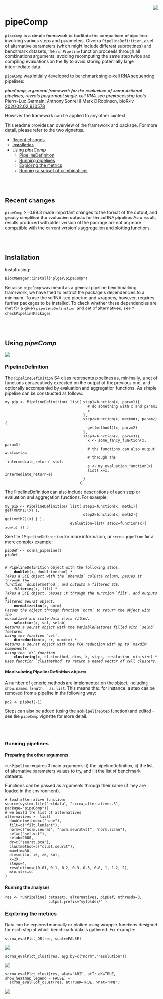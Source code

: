 <img align="right" style="margin-left: 20px;" src="sticker.png"/>

# pipeComp

`pipeComp` is a simple framework to facilitate the comparison of pipelines involving various steps and parameters. Given a `PipelineDefinition`, a set of alternative parameters (which might include different subroutines) and benchmark datasets, the `runPipeline` function proceeds through all combinations arguments, avoiding recomputing the same step twice and compiling evaluations on the fly to avoid storing potentially large intermediate data.

`pipeComp` was initially developed to benchmark single-cell RNA sequencing pipelines:

_pipeComp, a general framework for the evaluation of computational pipelines, reveals performant single-cell RNA-seq preprocessing tools_<br/>
Pierre-Luc Germain, Anthony Sonrel & Mark D Robinson, 
bioRxiv [2020.02.02.930578](https://doi.org/10.1101/2020.02.02.930578)

However the framework can be applied to any other context.

This readme provides an overview of the framework and package. For more detail, please refer to the two vignettes.

* [Recent changes](#recent-changes)
* [Installation](#installation)
* [Using _pipeComp_](#using-pipecomp)
  * [PipelineDefinition](#pipelinedefinition)
  * [Running pipelines](#running-pipelines)
  * [Exploring the metrics](#exploring-the-metrics)
  * [Running a subset of combinations](#running-only-a-subset-of-the-combinations)

<br/><br/>

## Recent changes

`pipeComp` >=0.99.3 made important changes to the format of the output, and greatly simplified the evaluation outputs for the scRNA pipeline. 
As a result, results produced with older version of the package are not anymore compatible with the current version's aggregation and plotting functions.

<br/><br/>

## Installation

Install using:

```{r}
BiocManager::install("plger/pipeComp")
```

Because `pipeComp` was meant as a general pipeline benchmarking framework, we have tried to restrict the package's dependencies to a minimum. 
To use the scRNA-seq pipeline and wrappers, however, requires further packages to be installed. To check whether these dependencies are met for a given `pipelineDefinition` and set of alternatives, see `?checkPipelinePackages`.

<br/><br/>

## Using _pipeComp_

<img src="inst/docs/pipeComp_scheme.png"/>

### PipelineDefinition

The `PipelineDefinition` S4 class represents pipelines as, minimally, a set of functions consecutively executed on the output of the previous one, and optionally accompanied by evaluation and aggregation functions. As simple pipeline can be constructed as follows:

```{r}
my_pip <- PipelineDefinition( list( step1=function(x, param1){
                                      # do something with x and param1
                                      x
                                    },
                                    step2=function(x, method1, param2){
                                      get(method1)(x, param2)
                                    },
                                    step3=function(x, param3){
                                      x <- some_fancy_function(x, param3)
                                      # the functions can also output evaluation
                                      # through the `intermediate_return` slot:
                                      e <- my_evaluation_function(x)
                                      list( x=x, intermediate_return=e)
                                    }
                                  ))
```

The PipelineDefinition can also include descriptions of each step or evaluation and aggregation functions. For example:
```{r}
my_pip <- PipelineDefinition( list( step1=function(x, meth1){ get(meth1)(x) },
                                    step2=function(x, meth2){ get(meth2)(x) } ),
                              evaluation=list( step2=function(x){ sum(x) }) )
```


See the `?PipelineDefinition` for more information, or `scrna_pipeline` for a more complex example:

```{r}
pipDef <- scrna_pipeline()
pipDef
```
<pre><code>
A PipelineDefinition object with the following steps:
  - <b>doublet</b>(x, doubletmethod) *
<i>Takes a SCE object with the `phenoid` colData column, passes it through the </i>
<i>function `doubletmethod`, and outputs a filtered SCE.</i>
  - <b>filtering</b>(x, filt) *
<i>Takes a SCE object, passes it through the function `filt`, and outputs a </i>
<i>filtered Seurat object.</i>
  - <b>normalization</b>(x, norm)
<i>Passes the object through function `norm` to return the object with the </i>
<i>normalized and scale data slots filled.</i>
  - <b>selection</b>(x, sel, selnb)
<i>Returns a seurat object with the VariableFeatures filled with `selnb` features </i>
<i>using the function `sel`.</i>
  - <b>dimreduction</b>(x, dr, maxdim) *
<i>Returns a seurat object with the PCA reduction with up to `maxdim` components </i>
<i>using the `dr` function.</i>
  - <b>clustering</b>(x, clustmethod, dims, k, steps, resolution, min.size) *
<i>Uses function `clustmethod` to return a named vector of cell clusters.</i>
</code></pre>

#### Manipulating PipelineDefinition objects

A number of generic methods are implemented on the object, including `show`, `names`, `length`, `[`, `as.list`. This means that, for instance, a step can be removed from a pipeline in the following way:

```{r}
pd2 <- pipDef[-1]
```

Steps can also be added (using the `addPipelineStep` function) and edited - see the `pipeComp` vignette for more detail.

<br/><br/>

### Running pipelines

#### Preparing the other arguments

`runPipeline` requires 3 main arguments: i) the pipelineDefinition, ii) the list of alternative parameters values to try, and iii) the list of benchmark datasets.

Functions can be passed as arguments through their name (if they are loaded in the environment).

```{r}
# load alternative functions
source(system.file("extdata", "scrna_alternatives.R", package="pipeComp"))
# we build the list of alternatives
alternatives <- list(
  doubletmethod=c("none"),
  filt=c("filt.lenient"),
  norm=c("norm.seurat", "norm.seuratvst", "norm.scran"),
  sel=c("sel.vst"),
  selnb=2000,
  dr=c("seurat.pca"),
  clustmethod=c("clust.seurat"),
  maxdim=30,
  dims=c(10, 15, 20, 30),
  k=20,
  steps=4,
  resolution=c(0.01, 0.1, 0.2, 0.3, 0.5, 0.8, 1, 1.2, 2),
  min.size=50   
)
```

#### Running the analyses

```{r}
res <- runPipeline( datasets, alternatives, pipDef, nthreads=3,
                    output.prefix="myfolder/" )
```

### Exploring the metrics

Data can be explored manually or plotted using wrapper functions designed for each step at which benchmark data is gathered. For example:

```{r}
scrna_evalPlot_DR(res, scale=FALSE)
```

<img src="inst/docs/dr_stats_example.png"/>

```{r}
scrna_evalPlot_clust(res, agg.by=c("norm","resolution"))
```

<img src="inst/docs/clust_stats_example.png"/>

```{r}
scrna_evalPlot_clust(res, what="ARI", atTrueK=TRUE, show_heatmap_legend = FALSE) + 
  scrna_evalPlot_clust(res, atTrueK=TRUE, what="NMI")
```

<img src="inst/docs/clustK_stats_example.png"/>


